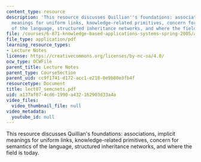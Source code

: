 ```yaml
---
content_type: resource
description: 'This resource discusses Quillian''s foundations: associations, implicit
  meanings for uniform links, knowledge-related primitives, concern for semantics
  of the language, structured inheritance networks, and where the field is today.'
file: /courses/6-871-knowledge-based-applications-systems-spring-2005/a137af074cd61990a432162903d33a4a_lect07_semcnets.pdf
file_type: application/pdf
learning_resource_types:
- Lecture Notes
license: https://creativecommons.org/licenses/by-nc-sa/4.0/
ocw_type: OCWFile
parent_title: Lecture Notes
parent_type: CourseSection
parent_uid: cc9f1741-d172-acc1-e218-0e9b80e3fb4f
resourcetype: Document
title: lect07_semcnets.pdf
uid: a137af07-4cd6-1990-a432-162903d33a4a
video_files:
  video_thumbnail_file: null
video_metadata:
  youtube_id: null
---
```

This resource discusses Quillian's foundations: associations, implicit meanings for uniform links, knowledge-related primitives, concern for semantics of the language, structured inheritance networks, and where the field is today.